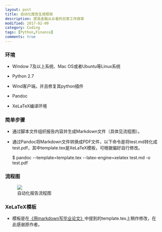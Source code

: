 ```yaml
---
layout: post
title: 自动化报告生成框架
description: 提高金融从业者的日常工作效率
modified: 2017-02-09
category: Coding
tags: [Python,Finance]
comments: true
---
```


### 环境
* Window 7及以上系统、Mac OS或者Ubuntu等Linux系统

* Python 2.7

* Wind客户端，并且修复其python插件

* Pandoc

* XeLaTeX编译环境

### 简单步骤
* 通过脚本文件组织报告内容并生成Markdown文件（具体见流程图）。

* 通过Pandoc将Markdown文件转换成PDF文件，以下命令是将test.md转化成test.pdf，其中template.tex是XeLaTeX模板，可根据偏好自行修改。
    
    $ pandoc --template=template.tex --latex-engine=xelatex test.md -o test.pdf

### 流程图

<figure>
	<a href="{{ site.url }}/images/report_framework.jpg"><img src="{{ site.url }}/images/report_framework.jpg"></a>
	<figcaption>自动化报告流程图</figcaption>
</figure>


### XeLaTeX模板
* 模板是在[《用markdown写毕业论文》](http://www.tuicool.com/articles/RBfaea)中提到的template.tex上稍作修改，在此感谢原作者。

